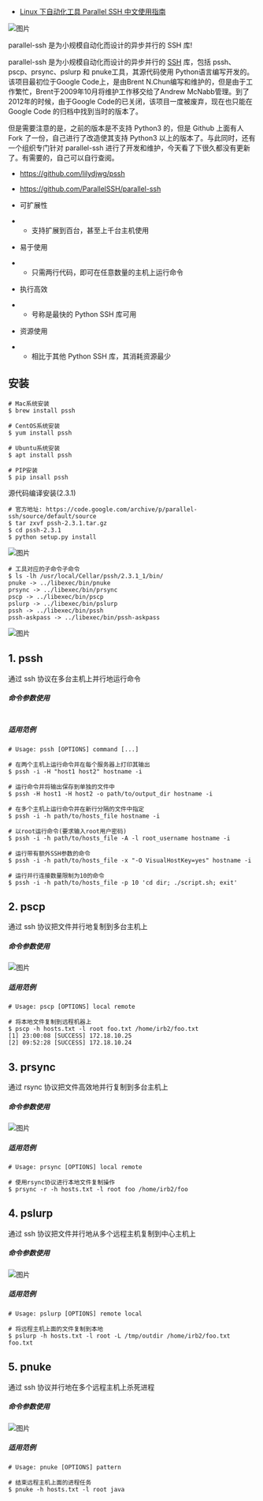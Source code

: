 - [Linux 下自动化工具 Parallel SSH 中文使用指南](https://www.escapelife.site/posts/8c0f83d.html)



![图片](https://mmbiz.qpic.cn/mmbiz_png/tuSaKc6SfPrM12CQQVCLPtqWyvdhIGxmZlhgVEZ5FJw1GQpMLhcUJUqHVgOb2FDAx3DP0J6nsrkVChzfyPqgUA/640?wx_fmt=png&tp=webp&wxfrom=5&wx_lazy=1&wx_co=1)

parallel-ssh 是为小规模自动化而设计的异步并行的 SSH 库!

parallel-ssh 是为小规模自动化而设计的异步并行的 [SSH](http://mp.weixin.qq.com/s?__biz=MzI0MDQ4MTM5NQ==&mid=2247511398&idx=1&sn=a307015167c24ce6fe4801aba434912a&chksm=e918c87ade6f416c117c9bcbfd6c9600700ae89b115f5703e7be4bab6478b1b53a56b48c9c5e&scene=21#wechat_redirect) 库，包括 pssh、pscp、prsync、pslurp 和 pnuke工具，其源代码使用  Python语言编写开发的。该项目最初位于Google Code上，是由Brent  N.Chun编写和维护的，但是由于工作繁忙，Brent于2009年10月将维护工作移交给了Andrew McNabb管理。到了  2012年的时候，由于Google Code的已关闭，该项目一度被废弃，现在也只能在 Google Code 的归档中找到当时的版本了。

但是需要注意的是，之前的版本是不支持 Python3 的，但是 Github 上面有人 Fork 了一份，自己进行了改造使其支持 Python3  以上的版本了。与此同时，还有一个组织专门针对 parallel-ssh  进行了开发和维护，今天看了下很久都没有更新了。有需要的，自己可以自行查阅。

- https://github.com/lilydjwg/pssh

- https://github.com/ParallelSSH/parallel-ssh

- 可扩展性

- - 支持扩展到百台，甚至上千台主机使用

- 易于使用

- - 只需两行代码，即可在任意数量的主机上运行命令

- 执行高效

- - 号称是最快的 Python SSH 库可用

- 资源使用

- - 相比于其他 Python SSH 库，其消耗资源最少

## 安装

```
# Mac系统安装
$ brew install pssh

# CentOS系统安装
$ yum install pssh

# Ubuntu系统安装
$ apt install pssh

# PIP安装
$ pip insall pssh
```

源代码编译安装(2.3.1)

```
# 官方地址: https://code.google.com/archive/p/parallel-ssh/source/default/source
$ tar zxvf pssh-2.3.1.tar.gz
$ cd pssh-2.3.1
$ python setup.py install
```

![图片](https://mmbiz.qpic.cn/mmbiz_png/tuSaKc6SfPrM12CQQVCLPtqWyvdhIGxmYknjPWIIp6JxRZonI9jyic2gSlYvkk7a75qd7nqewmy3eccs5cnUJsg/640?wx_fmt=png&tp=webp&wxfrom=5&wx_lazy=1&wx_co=1)

```
# 工具对应的子命令子命令
$ ls -lh /usr/local/Cellar/pssh/2.3.1_1/bin/
pnuke -> ../libexec/bin/pnuke
prsync -> ../libexec/bin/prsync
pscp -> ../libexec/bin/pscp
pslurp -> ../libexec/bin/pslurp
pssh -> ../libexec/bin/pssh
pssh-askpass -> ../libexec/bin/pssh-askpass
```

![图片](https://mmbiz.qpic.cn/mmbiz_png/tuSaKc6SfPrM12CQQVCLPtqWyvdhIGxmHrN6iafsI5UZnE2WIkgp0AwZlCic0Hsiazs2KrdOPS3CQP5hbjyxeC84g/640?wx_fmt=png&tp=webp&wxfrom=5&wx_lazy=1&wx_co=1)

## 1. pssh

通过 ssh 协议在多台主机上并行地运行命令

##### 命令参数使用

![图片](data:image/gif;base64,iVBORw0KGgoAAAANSUhEUgAAAAEAAAABCAYAAAAfFcSJAAAADUlEQVQImWNgYGBgAAAABQABh6FO1AAAAABJRU5ErkJggg==)

##### 适用范例

```
# Usage: pssh [OPTIONS] command [...]

# 在两个主机上运行命令并在每个服务器上打印其输出
$ pssh -i -H "host1 host2" hostname -i

# 运行命令并将输出保存到单独的文件中
$ pssh -H host1 -H host2 -o path/to/output_dir hostname -i

# 在多个主机上运行命令并在新行分隔的文件中指定
$ pssh -i -h path/to/hosts_file hostname -i

# 以root运行命令(要求输入root用户密码)
$ pssh -i -h path/to/hosts_file -A -l root_username hostname -i

# 运行带有额外SSH参数的命令
$ pssh -i -h path/to/hosts_file -x "-O VisualHostKey=yes" hostname -i

# 运行并行连接数量限制为10的命令
$ pssh -i -h path/to/hosts_file -p 10 'cd dir; ./script.sh; exit'
```

## 2. pscp

通过 ssh 协议把文件并行地复制到多台主机上

##### 命令参数使用

![图片](https://mmbiz.qpic.cn/mmbiz_png/tuSaKc6SfPrM12CQQVCLPtqWyvdhIGxmMjK7w6JKGAKLySqJx40o743sa95TdhPwmIk60ttySVq6q92oVc1DuA/640?wx_fmt=png&tp=webp&wxfrom=5&wx_lazy=1&wx_co=1)

##### 适用范例

```
# Usage: pscp [OPTIONS] local remote

# 将本地文件复制到远程机器上
$ pscp -h hosts.txt -l root foo.txt /home/irb2/foo.txt
[1] 23:00:08 [SUCCESS] 172.18.10.25
[2] 09:52:28 [SUCCESS] 172.18.10.24
```

## 3. prsync

通过 rsync 协议把文件高效地并行复制到多台主机上

##### 命令参数使用

![图片](https://mmbiz.qpic.cn/mmbiz_png/tuSaKc6SfPrM12CQQVCLPtqWyvdhIGxmRUVkNLGYjVOos88z5PxeZnnbYKkhHjOGDNuSmfibVtic78v0khNwpS1A/640?wx_fmt=png&tp=webp&wxfrom=5&wx_lazy=1&wx_co=1)

##### 适用范例

```
# Usage: prsync [OPTIONS] local remote

# 使用rsync协议进行本地文件复制操作
$ prsync -r -h hosts.txt -l root foo /home/irb2/foo
```

## 4. pslurp

通过 ssh 协议把文件并行地从多个远程主机复制到中心主机上

##### 命令参数使用

![图片](https://mmbiz.qpic.cn/mmbiz_png/tuSaKc6SfPrM12CQQVCLPtqWyvdhIGxmVlUv56qNr7pwFfpvkPDSJHicPugqV3eZtTwtS0YOCV0zDSOxDCfL3Pw/640?wx_fmt=png&tp=webp&wxfrom=5&wx_lazy=1&wx_co=1)

##### 适用范例

```
# Usage: pslurp [OPTIONS] remote local

# 将远程主机上面的文件复制到本地
$ pslurp -h hosts.txt -l root -L /tmp/outdir /home/irb2/foo.txt foo.txt
```

## 5. pnuke

通过 ssh 协议并行地在多个远程主机上杀死进程

##### 命令参数使用

![图片](https://mmbiz.qpic.cn/mmbiz_png/tuSaKc6SfPrM12CQQVCLPtqWyvdhIGxmsJbkjY9iarAXc0GnjTeO7kQvurRxhBspYfpDvVbES7VYF49jvfqeAibw/640?wx_fmt=png&tp=webp&wxfrom=5&wx_lazy=1&wx_co=1)

##### 适用范例

```
# Usage: pnuke [OPTIONS] pattern

# 结束远程主机上面的进程任务
$ pnuke -h hosts.txt -l root java
```
